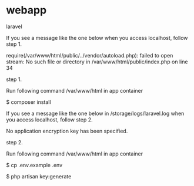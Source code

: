# webapp
laravel

If you see a message like the one below when you access localhost, follow step 1.

require(/var/www/html/public/../vendor/autoload.php): failed to open stream: No such file or directory in /var/www/html/public/index.php on line 34

step 1.

Run following command /var/www/html in app container

$ composer install

If you see a message like the one below in /storage/logs/laravel.log when you access localhost, follow step 2.

No application encryption key has been specified.

step 2.

Run following command /var/www/html in app container

$ cp .env.example .env

$ php artisan key:generate

